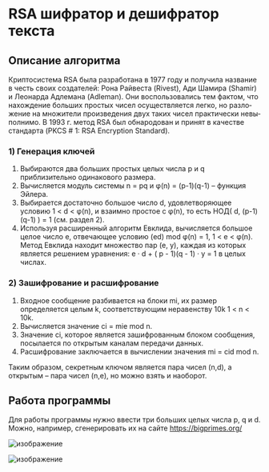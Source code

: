 # RSA шифратор и дешифратор текста

## Описание алгоритма
Криптосистема RSA была разработана в 1977 году и по­лу­чила на­зва­ние в честь своих соз­да­те­лей: Рона Рай­ве­ста (Rivest), Ади Ша­ми­ра (Shamir) и Леонарда А­дле­ма­на (Adleman).
Они вос­поль­зо­ва­лись тем фак­том, что на­хо­ж­де­ние боль­ших про­стых чи­сел осу­ще­ст­в­ля­ет­ся лег­ко, но раз­ло­же­ние на мно­жи­те­ли про­из­ве­де­ния двух та­ких чи­сел прак­ти­че­ски не­вы­пол­ни­мо. В 1993 г. метод RSA был обнародован и принят в качестве стандарта (PKCS # 1: RSA Encryption Standard).

### 1) Генерация ключей
1.	Выбираются два больших простых целых числа p и q приблизительно одинакового размера. <br>
2.	Вычисляется модуль системы n = pq  и  φ(n) = (p-1)(q-1) – функция Эйлера. <br>
3.	Выбирается достаточно большое число d, удовлетворяющее условию 1 < d < φ(n), и взаимно простое с φ(n), то есть НОД( d, (p-1)(q-1) ) = 1 (см. раздел 2). <br>
4.	Используя расширенный алгоритм Евклида, вычисляется большое целое число e, отвечающее условию (ed) mod φ(n) = 1,  1 < e < φ(n). Метод Евклида находит множество пар (e, y), каждая из которых является решением уравнения:  e · d + ( p - 1)(q - 1) · y = 1  в целых числах. <br>

### 2) Зашифрование и расшифрование
1.	Входное сообщение разбивается на блоки mi, их размер определяется целым k, соответствующим неравенству 10k 1 < n < 10k. <br>
2.	Вычисляется значение ci = mie mod n. <br>
3.	Значение ci, которое является зашифрованным блоком сообщения, посылается по открытым каналам передачи данных. <br>
4.	Расшифрование заключается в вычислении значения mi = cid mod n. <br>

Таким образом, секретным ключом является пара чисел (n,d), а открытым – пара чисел (n,e), но можно взять и наоборот.

## Работа программы
Для работы программы нужно ввести три больших целых числа p, q и d. Можно, например, сгенерировать их на сайте https://bigprimes.org/

![изображение](https://github.com/Maritornez/RSA/assets/62441435/ff88ce08-90cd-49a8-8d78-52b3d990ef44)

![изображение](https://github.com/Maritornez/RSA/assets/62441435/bd2dceb7-abb8-4330-8a15-a58e90dd9c70)
